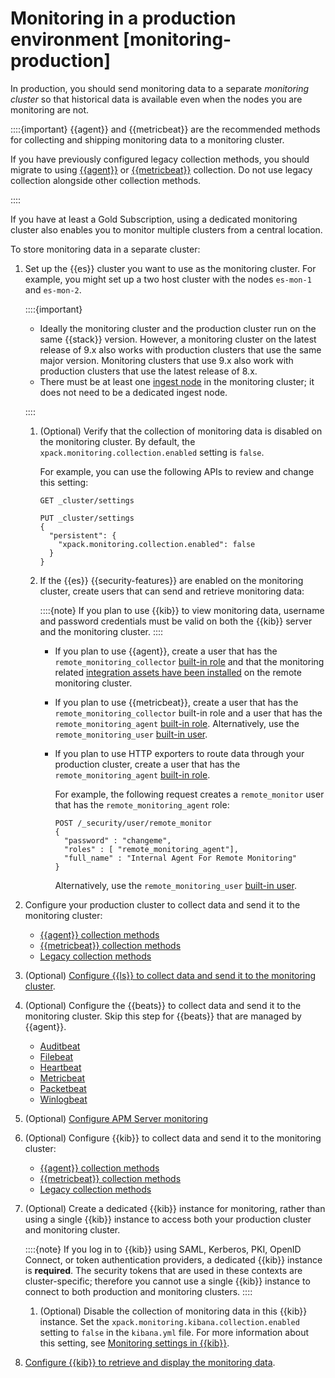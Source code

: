 # Monitoring in a production environment [monitoring-production]

In production, you should send monitoring data to a separate *monitoring cluster* so that historical data is available even when the nodes you are monitoring are not.

::::{important}
{{agent}} and {{metricbeat}} are the recommended methods for collecting and shipping monitoring data to a monitoring cluster.

If you have previously configured legacy collection methods, you should migrate to using [{{agent}}](../../../deploy-manage/monitor/stack-monitoring/collecting-monitoring-data-with-elastic-agent.md) or [{{metricbeat}}](../../../deploy-manage/monitor/stack-monitoring/collecting-monitoring-data-with-metricbeat.md) collection. Do not use legacy collection alongside other collection methods.

::::


If you have at least a Gold Subscription, using a dedicated monitoring cluster also enables you to monitor multiple clusters from a central location.

To store monitoring data in a separate cluster:

1. Set up the {{es}} cluster you want to use as the monitoring cluster. For example, you might set up a two host cluster with the nodes `es-mon-1` and `es-mon-2`.

    ::::{important}
    * Ideally the monitoring cluster and the production cluster run on the same {{stack}} version. However, a monitoring cluster on the latest release of 9.x also works with production clusters that use the same major version. Monitoring clusters that use 9.x also work with production clusters that use the latest release of 8.x.
    * There must be at least one [ingest node](../../../manage-data/ingest/transform-enrich/ingest-pipelines.md) in the monitoring cluster; it does not need to be a dedicated ingest node.

    ::::


    1. (Optional) Verify that the collection of monitoring data is disabled on the monitoring cluster. By default, the `xpack.monitoring.collection.enabled` setting is `false`.

        For example, you can use the following APIs to review and change this setting:

        ```console
        GET _cluster/settings

        PUT _cluster/settings
        {
          "persistent": {
            "xpack.monitoring.collection.enabled": false
          }
        }
        ```

    2. If the {{es}} {{security-features}} are enabled on the monitoring cluster, create users that can send and retrieve monitoring data:

        ::::{note}
        If you plan to use {{kib}} to view monitoring data, username and password credentials must be valid on both the {{kib}} server and the monitoring cluster.
        ::::


        * If you plan to use {{agent}}, create a user that has the `remote_monitoring_collector` [built-in role](../../../deploy-manage/users-roles/cluster-or-deployment-auth/built-in-roles.md#built-in-roles-remote-monitoring-agent) and that the monitoring related [integration assets have been installed](docs-content://docs/reference/ingestion-tools/fleet/install-uninstall-integration-assets.md#install-integration-assets) on the remote monitoring cluster.
        * If you plan to use {{metricbeat}}, create a user that has the `remote_monitoring_collector` built-in role and a user that has the `remote_monitoring_agent` [built-in role](../../../deploy-manage/users-roles/cluster-or-deployment-auth/built-in-roles.md#built-in-roles-remote-monitoring-agent). Alternatively, use the `remote_monitoring_user` [built-in user](../../../deploy-manage/users-roles/cluster-or-deployment-auth/built-in-users.md).
        * If you plan to use HTTP exporters to route data through your production cluster, create a user that has the `remote_monitoring_agent` [built-in role](../../../deploy-manage/users-roles/cluster-or-deployment-auth/built-in-roles.md#built-in-roles-remote-monitoring-agent).

            For example, the following request creates a `remote_monitor` user that has the `remote_monitoring_agent` role:

            ```console
            POST /_security/user/remote_monitor
            {
              "password" : "changeme",
              "roles" : [ "remote_monitoring_agent"],
              "full_name" : "Internal Agent For Remote Monitoring"
            }
            ```

            Alternatively, use the `remote_monitoring_user` [built-in user](../../../deploy-manage/users-roles/cluster-or-deployment-auth/built-in-users.md).

2. Configure your production cluster to collect data and send it to the monitoring cluster:

    * [{{agent}} collection methods](../../../deploy-manage/monitor/stack-monitoring/collecting-monitoring-data-with-elastic-agent.md)
    * [{{metricbeat}} collection methods](../../../deploy-manage/monitor/stack-monitoring/collecting-monitoring-data-with-metricbeat.md)
    * [Legacy collection methods](../../../deploy-manage/monitor/stack-monitoring/es-legacy-collection-methods.md)

3. (Optional) [Configure {{ls}} to collect data and send it to the monitoring cluster](logstash://docs/reference/ingestion-tools/logstash/monitoring-logstash-legacy.md).
4. (Optional) Configure the {{beats}} to collect data and send it to the monitoring cluster. Skip this step for {{beats}} that are managed by {{agent}}.

    * [Auditbeat](beats://docs/reference/ingestion-tools/beats-auditbeat/monitoring.md)
    * [Filebeat](beats://docs/reference/ingestion-tools/beats-filebeat/monitoring.md)
    * [Heartbeat](beats://docs/reference/ingestion-tools/beats-heartbeat/monitoring.md)
    * [Metricbeat](beats://docs/reference/ingestion-tools/beats-metricbeat/monitoring.md)
    * [Packetbeat](beats://docs/reference/ingestion-tools/beats-packetbeat/monitoring.md)
    * [Winlogbeat](beats://docs/reference/ingestion-tools/beats-winlogbeat/monitoring.md)

5. (Optional) [Configure APM Server monitoring](/solutions/observability/apps/monitor-apm-server.md)
6. (Optional) Configure {{kib}} to collect data and send it to the monitoring cluster:

    * [{{agent}} collection methods](../../../deploy-manage/monitor/stack-monitoring/kibana-monitoring-elastic-agent.md)
    * [{{metricbeat}} collection methods](../../../deploy-manage/monitor/stack-monitoring/kibana-monitoring-metricbeat.md)
    * [Legacy collection methods](../../../deploy-manage/monitor/stack-monitoring/kibana-monitoring-legacy.md)

7. (Optional) Create a dedicated {{kib}} instance for monitoring, rather than using a single {{kib}} instance to access both your production cluster and monitoring cluster.

    ::::{note}
    If you log in to {{kib}} using SAML, Kerberos, PKI, OpenID Connect, or token authentication providers, a dedicated {{kib}} instance is **required**. The security tokens that are used in these contexts are cluster-specific; therefore you cannot use a single {{kib}} instance to connect to both production and monitoring clusters.
    ::::


    1. (Optional) Disable the collection of monitoring data in this {{kib}} instance. Set the `xpack.monitoring.kibana.collection.enabled` setting to `false` in the `kibana.yml` file. For more information about this setting, see [Monitoring settings in {{kib}}](kibana://docs/reference/configuration-reference/monitoring-settings.md).

8. [Configure {{kib}} to retrieve and display the monitoring data](../../../deploy-manage/monitor/stack-monitoring/kibana-monitoring-data.md).

